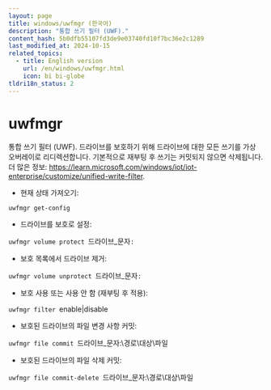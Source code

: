 ```yaml
---
layout: page
title: windows/uwfmgr (한국어)
description: "통합 쓰기 필터 (UWF)."
content_hash: 5b0dfb55107fd3de9e03740fd10f7bc36e2c1289
last_modified_at: 2024-10-15
related_topics:
  - title: English version
    url: /en/windows/uwfmgr.html
    icon: bi bi-globe
tldri18n_status: 2
---
```

# uwfmgr

통합 쓰기 필터 (UWF).
드라이브를 보호하기 위해 드라이브에 대한 모든 쓰기를 가상 오버레이로 리디렉션합니다. 기본적으로 재부팅 후 쓰기는 커밋되지 않으면 삭제됩니다.
더 많은 정보: <https://learn.microsoft.com/windows/iot/iot-enterprise/customize/unified-write-filter>.

- 현재 상태 가져오기:

`uwfmgr get-config`

- 드라이브를 보호로 설정:

`uwfmgr volume protect `<span class="tldr-var badge badge-pill bg-dark-lm bg-white-dm text-white-lm text-dark-dm font-weight-bold">드라이브_문자</span>`:`

- 보호 목록에서 드라이브 제거:

`uwfmgr volume unprotect `<span class="tldr-var badge badge-pill bg-dark-lm bg-white-dm text-white-lm text-dark-dm font-weight-bold">드라이브_문자</span>`:`

- 보호 사용 또는 사용 안 함 (재부팅 후 적용):

`uwfmgr filter `<span class="tldr-var badge badge-pill bg-dark-lm bg-white-dm text-white-lm text-dark-dm font-weight-bold">enable|disable</span>

- 보호된 드라이브의 파일 변경 사항 커밋:

`uwfmgr file commit `<span class="tldr-var badge badge-pill bg-dark-lm bg-white-dm text-white-lm text-dark-dm font-weight-bold">드라이브_문자:\경로\대상\파일</span>

- 보호된 드라이브의 파일 삭제 커밋:

`uwfmgr file commit-delete `<span class="tldr-var badge badge-pill bg-dark-lm bg-white-dm text-white-lm text-dark-dm font-weight-bold">드라이브_문자:\경로\대상\파일</span>
